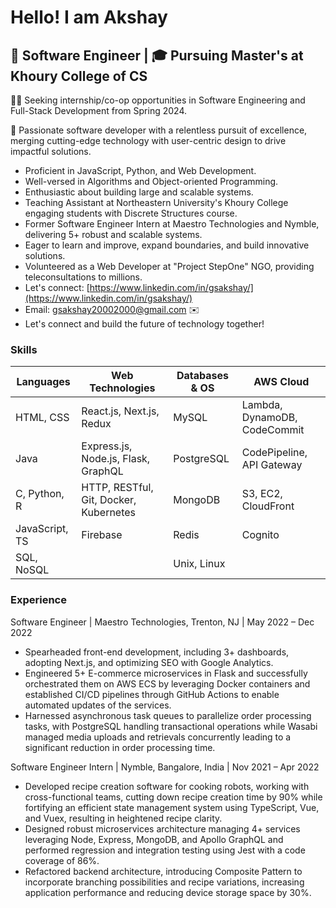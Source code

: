 <!-- @format -->

# Hello! I am Akshay

## 💼 Software Engineer | 🎓 Pursuing Master's at Khoury College of CS

👨‍💻 Seeking internship/co-op opportunities in Software Engineering and Full-Stack Development from Spring 2024.

🚀 Passionate software developer with a relentless pursuit of excellence, merging cutting-edge technology with user-centric design to drive impactful solutions.

* Proficient in JavaScript, Python, and Web Development.
* Well-versed in Algorithms and Object-oriented Programming.
* Enthusiastic about building large and scalable systems.
* Teaching Assistant at Northeastern University's Khoury College engaging students with Discrete Structures course.
* Former Software Engineer Intern at Maestro Technologies and Nymble, delivering 5+ robust and scalable systems.
* Eager to learn and improve, expand boundaries, and build innovative solutions.
* Volunteered as a Web Developer at "Project StepOne" NGO, providing teleconsultations to millions.
* Let's connect: [https://www.linkedin.com/in/gsakshay/](https://www.linkedin.com/in/gsakshay/)
* Email: gsakshay20002000@gmail.com ✉️
* Let's connect and build the future of technology together!

### Skills

| Languages        | Web Technologies                        | Databases & OS     | AWS Cloud                    |
|------------------|-----------------------------------------|--------------------|------------------------------|
| HTML, CSS        | React.js, Next.js, Redux                | MySQL              | Lambda, DynamoDB, CodeCommit |
| Java             | Express.js, Node.js, Flask, GraphQL     | PostgreSQL         | CodePipeline, API Gateway    |
| C, Python, R     | HTTP, RESTful, Git, Docker, Kubernetes  | MongoDB            | S3, EC2, CloudFront          |
| JavaScript, TS   | Firebase                                | Redis              | Cognito                      |
| SQL, NoSQL       |                                         | Unix, Linux        |                              |


### Experience

Software Engineer | Maestro Technologies, Trenton, NJ | May 2022 – Dec 2022
- Spearheaded front-end development, including 3+ dashboards, adopting Next.js, and optimizing SEO with Google Analytics.
- Engineered 5+ E-commerce microservices in Flask and successfully orchestrated them on AWS ECS by leveraging Docker containers and established CI/CD pipelines through GitHub Actions to enable automated updates of the services.
- Harnessed asynchronous task queues to parallelize order processing tasks, with PostgreSQL handling transactional operations while Wasabi managed media uploads and retrievals concurrently leading to a significant reduction in order processing time.

Software Engineer Intern | Nymble, Bangalore, India | Nov 2021 – Apr 2022
- Developed recipe creation software for cooking robots, working with cross-functional teams, cutting down recipe creation time by 90% while fortifying an efficient state management system using TypeScript, Vue, and Vuex, resulting in heightened recipe clarity.
- Designed robust microservices architecture managing 4+ services leveraging Node, Express, MongoDB, and Apollo GraphQL and performed regression and integration testing using Jest with a code coverage of 86%. 
- Refactored backend architecture, introducing Composite Pattern to incorporate branching possibilities and recipe variations, increasing application performance and reducing device storage space by 30%.
